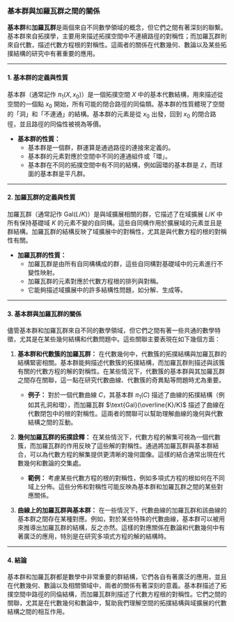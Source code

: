 ### **基本群與加羅瓦群之間的關係**

**基本群**和**加羅瓦群**是兩個來自不同數學領域的概念，但它們之間有著深刻的聯繫。基本群來自拓撲學，主要用來描述拓撲空間中不連續路徑的對稱性；而加羅瓦群則來自代數，描述代數方程根的對稱性。這兩者的關係在代數幾何、數論以及某些拓撲結構的研究中有著重要的應用。

---

#### **1. 基本群的定義與性質**

基本群（通常記作 $\pi_1(X, x_0)$）是一個拓撲空間 $X$ 中的基本代數結構，用來描述從空間的一個點 $x_0$ 開始，所有可能的閉合路徑的同倫類。基本群的性質體現了空間的「洞」和「不連通」的結構。基本群的元素是從 $x_0$ 出發，回到 $x_0$ 的閉合路徑，並且路徑的同倫性被視為等價。

- **基本群的性質：**
  - 基本群是一個群，群運算是通過路徑的連接來定義的。
  - 基本群的元素對應於空間中不同的連通組件或「環」。
  - 基本群在不同的拓撲空間中有不同的結構，例如圓環的基本群是 $\mathbb{Z}$，而球面的基本群是平凡群。

---

#### **2. 加羅瓦群的定義與性質**

加羅瓦群（通常記作 $\text{Gal}(L/K)$）是與域擴展相關的群，它描述了在域擴展 $L/K$ 中所有保持基礎域 $K$ 的元素不變的自同構。這些自同構作用於擴展域的元素並且是群結構。加羅瓦群的結構反映了域擴展中的對稱性，尤其是與代數方程的根的對稱性有關。

- **加羅瓦群的性質：**
  - 加羅瓦群是由所有自同構構成的群，這些自同構對基礎域中的元素進行不變性映射。
  - 加羅瓦群的元素對應於代數方程根的排列與對稱。
  - 它能夠描述域擴展中的許多結構性問題，如分解、生成等。

---

#### **3. 基本群與加羅瓦群的關係**

儘管基本群和加羅瓦群來自不同的數學領域，但它們之間有著一些共通的數學特徵，尤其是在某些幾何結構和代數問題中。這些關聯主要表現在如下幾個方面：

1. **基本群和代數簇的加羅瓦群：**
   在代數幾何中，代數簇的拓撲結構與加羅瓦群的結構緊密相關。基本群能夠描述代數簇的拓撲結構，而加羅瓦群則描述與該簇有關的代數方程的解的對稱性。在某些情況下，代數簇的基本群與其加羅瓦群之間存在關聯，這一點在研究代數曲線、代數簇的奇異點等問題時尤為重要。

   - **例子：** 對於一個代數曲線 $C$，其基本群 $\pi_1(C)$ 描述了曲線的拓撲結構（例如其孔洞和環），而加羅瓦群 $\text{Gal}(\overline{K}/K)$ 描述了曲線在代數閉包中的根的對稱性。這兩者的關聯可以幫助理解曲線的幾何與代數結構之間的互動。

2. **幾何加羅瓦群的拓撲詮釋：**
   在某些情況下，代數方程的解集可視為一個代數簇，而加羅瓦群的作用反映了這些解的對稱性。通過將加羅瓦群與基本群結合，可以為代數方程的解集提供更清晰的幾何圖像。這樣的結合通常出現在代數幾何和數論的交集處。

   - **範例：** 考慮某些代數方程的根的對稱性，例如多項式方程的根如何在不同域上分佈。這些分佈和對稱性可能反映為基本群和加羅瓦群之間的某些對應關係。

3. **曲線上的加羅瓦群與基本群：**
   在一些情況下，代數曲線的加羅瓦群和該曲線的基本群之間存在某種對應。例如，對於某些特殊的代數曲線，基本群可以被用來推導出加羅瓦群的結構，反之亦然。這樣的對應關係在數論和代數幾何中有著廣泛的應用，特別是在研究多項式方程的解的結構時。

---

#### **4. 結論**

基本群和加羅瓦群都是數學中非常重要的群結構，它們各自有著廣泛的應用，並且在代數幾何、數論以及相關領域中，兩者的關係有著深刻的意義。基本群描述了拓撲空間中路徑的同倫結構，而加羅瓦群則描述了代數方程根的對稱性。它們之間的關聯，尤其是在代數幾何和數論中，幫助我們理解空間的拓撲結構與域擴展的代數結構之間的相互作用。